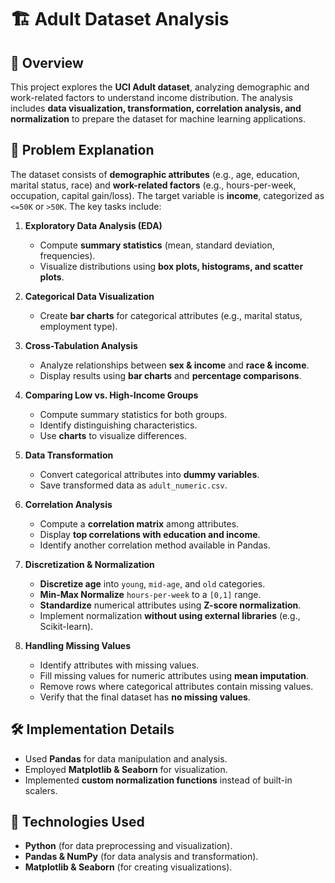 # 🏗️ Adult Dataset Analysis  

## 📜 Overview  
This project explores the **UCI Adult dataset**, analyzing demographic and work-related factors to understand income distribution. The analysis includes **data visualization, transformation, correlation analysis, and normalization** to prepare the dataset for machine learning applications.  

## 🎯 Problem Explanation  
The dataset consists of **demographic attributes** (e.g., age, education, marital status, race) and **work-related factors** (e.g., hours-per-week, occupation, capital gain/loss). The target variable is **income**, categorized as `<=50K` or `>50K`. The key tasks include:  

1. **Exploratory Data Analysis (EDA)**  
   - Compute **summary statistics** (mean, standard deviation, frequencies).  
   - Visualize distributions using **box plots, histograms, and scatter plots**.  

2. **Categorical Data Visualization**  
   - Create **bar charts** for categorical attributes (e.g., marital status, employment type).  

3. **Cross-Tabulation Analysis**  
   - Analyze relationships between **sex & income** and **race & income**.  
   - Display results using **bar charts** and **percentage comparisons**.  

4. **Comparing Low vs. High-Income Groups**  
   - Compute summary statistics for both groups.  
   - Identify distinguishing characteristics.  
   - Use **charts** to visualize differences.  

5. **Data Transformation**  
   - Convert categorical attributes into **dummy variables**.  
   - Save transformed data as `adult_numeric.csv`.  

6. **Correlation Analysis**  
   - Compute a **correlation matrix** among attributes.  
   - Display **top correlations with education and income**.  
   - Identify another correlation method available in Pandas.  

7. **Discretization & Normalization**  
   - **Discretize age** into `young`, `mid-age`, and `old` categories.  
   - **Min-Max Normalize** `hours-per-week` to a `[0,1]` range.  
   - **Standardize** numerical attributes using **Z-score normalization**.  
   - Implement normalization **without using external libraries** (e.g., Scikit-learn).  

8. **Handling Missing Values**  
   - Identify attributes with missing values.  
   - Fill missing values for numeric attributes using **mean imputation**.  
   - Remove rows where categorical attributes contain missing values.  
   - Verify that the final dataset has **no missing values**.  

## 🛠️ Implementation Details  
- Used **Pandas** for data manipulation and analysis.  
- Employed **Matplotlib & Seaborn** for visualization.  
- Implemented **custom normalization functions** instead of built-in scalers.  

## 🚀 Technologies Used  
- **Python** (for data preprocessing and visualization).  
- **Pandas & NumPy** (for data analysis and transformation).  
- **Matplotlib & Seaborn** (for creating visualizations).  
